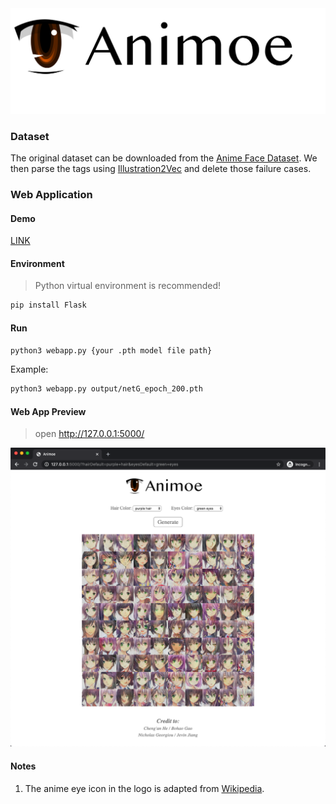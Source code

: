 <div align="center">
    <img width="700px" src="https://github.com/Fairyland0902/Animoe/raw/master/misc/Animoe.png">
</div>

### Dataset

The original dataset can be downloaded from the [Anime Face Dataset](https://github.com/SteinsFu/Anime_face_dataset/tree/master/data). We then parse the tags using [Illustration2Vec](https://github.com/rezoo/illustration2vec) and delete those failure cases.


### Web Application 

#### Demo
[LINK](https://drive.google.com/file/d/1NXwHeaoiNIMDaAmbylT8oezc6Px14P1F/view?usp=sharing)

#### Environment
> Python virtual environment is recommended!

```bash
pip install Flask
```

#### Run

```bash
python3 webapp.py {your .pth model file path}
```

Example:
```bash
python3 webapp.py output/netG_epoch_200.pth
```

#### Web App Preview
> open http://127.0.0.1:5000/

![webapp](misc/webapp.png)

#### Notes

1. The anime eye icon in the logo is adapted from [Wikipedia](https://en.wikipedia.org/wiki/File:Anime_eye.svg).
